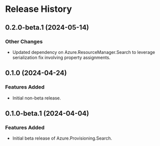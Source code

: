 # Release History

## 0.2.0-beta.1 (2024-05-14)

### Other Changes

- Updated dependency on Azure.ResourceManager.Search to leverage serialization fix involving property assignments.

## 0.1.0 (2024-04-24)

### Features Added

- Initial non-beta release.

## 0.1.0-beta.1 (2024-04-04)

### Features Added

- Initial beta release of Azure.Provisioning.Search.
